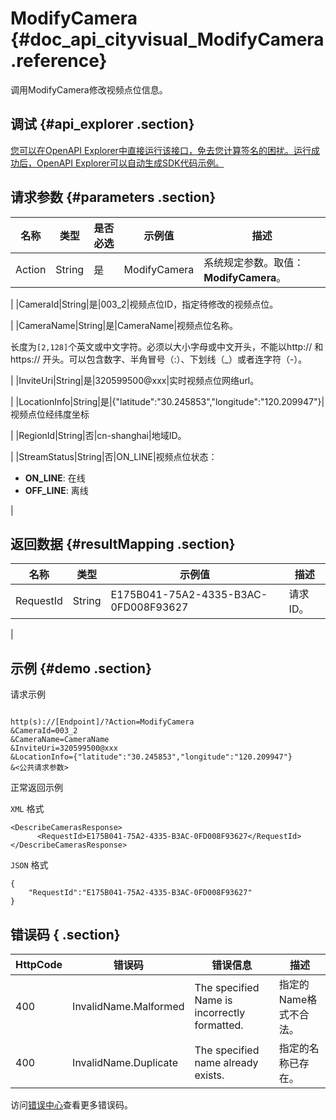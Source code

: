 # ModifyCamera {#doc_api_cityvisual_ModifyCamera .reference}

调用ModifyCamera修改视频点位信息。

## 调试 {#api_explorer .section}

[您可以在OpenAPI Explorer中直接运行该接口，免去您计算签名的困扰。运行成功后，OpenAPI Explorer可以自动生成SDK代码示例。](https://api.aliyun.com/#product=cityvisual&api=ModifyCamera&type=RPC&version=2018-10-30)

## 请求参数 {#parameters .section}

|名称|类型|是否必选|示例值|描述|
|--|--|----|---|--|
|Action|String|是|ModifyCamera|系统规定参数。取值：**ModifyCamera**。

 |
|CameraId|String|是|003\_2|视频点位ID，指定待修改的视频点位。

 |
|CameraName|String|是|CameraName|视频点位名称。

 长度为`[2,128]`个英文或中文字符。必须以大小字母或中文开头，不能以http:// 和https:// 开头。可以包含数字、半角冒号（:）、下划线（\_）或者连字符（-）。

 |
|InviteUri|String|是|320599500@xxx|实时视频点位网络url。

 |
|LocationInfo|String|是|\{"latitude":"30.245853","longitude":"120.209947"\}|视频点位经纬度坐标

 |
|RegionId|String|否|cn-shanghai|地域ID。

 |
|StreamStatus|String|否|ON\_LINE|视频点位状态：

 -   **ON\_LINE**: 在线
-   **OFF\_LINE**: 离线

 |

## 返回数据 {#resultMapping .section}

|名称|类型|示例值|描述|
|--|--|---|--|
|RequestId|String|E175B041-75A2-4335-B3AC-0FD008F93627|请求ID。

 |

## 示例 {#demo .section}

请求示例

``` {#request_demo}

http(s)://[Endpoint]/?Action=ModifyCamera
&CameraId=003_2
&CameraName=CameraName
&InviteUri=320599500@xxx
&LocationInfo={"latitude":"30.245853","longitude":"120.209947"}
&<公共请求参数>

```

正常返回示例

`XML` 格式

``` {#xml_return_success_demo}
<DescribeCamerasResponse>
      <RequestId>E175B041-75A2-4335-B3AC-0FD008F93627</RequestId>
</DescribeCamerasResponse>
```

`JSON` 格式

``` {#json_return_success_demo}
{
	"RequestId":"E175B041-75A2-4335-B3AC-0FD008F93627"
}
```

## 错误码 { .section}

|HttpCode|错误码|错误信息|描述|
|--------|---|----|--|
|400|InvalidName.Malformed|The specified Name is incorrectly formatted.|指定的Name格式不合法。|
|400|InvalidName.Duplicate|The specified name already exists.|指定的名称已存在。|

访问[错误中心](https://error-center.aliyun.com/status/product/cityvisual)查看更多错误码。


